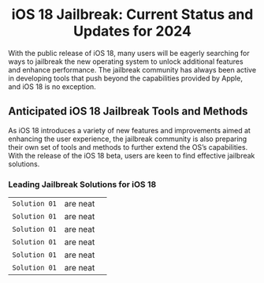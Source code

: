 <div align="center">

# iOS 18 Jailbreak: Current Status and Updates for 2024

</div>

With the public release of iOS 18, many users will be eagerly searching for ways to jailbreak the new operating system to unlock additional features and enhance performance. The jailbreak community has always been active in developing tools that push beyond the capabilities provided by Apple, and iOS 18 is no exception.

## Anticipated iOS 18 Jailbreak Tools and Methods

As iOS 18 introduces a variety of new features and improvements aimed at enhancing the user experience, the jailbreak community is also preparing their own set of tools and methods to further extend the OS’s capabilities. With the release of the iOS 18 beta, users are keen to find effective jailbreak solutions.

### Leading Jailbreak Solutions for iOS 18

|         |            |   |
| ------------- |:-------------:| -----:|
| `Solution 01` | are neat      |     |
| `Solution 01` | are neat      |     |
| `Solution 01` | are neat      |     |
| `Solution 01` | are neat      |     |
| `Solution 01` | are neat      |     |
| `Solution 01` | are neat      |     |





